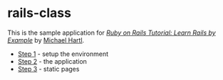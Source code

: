 rails-class
===========

This is the sample application for
[*Ruby on Rails Tutorial: Learn Rails by Example*](http://railstutorial.org/)
by [Michael Hartl](http://michaelhartl.com/).

* [Step 1](step1.md) - setup the environment 
* [Step 2](step2.md) - the application
* [Step 3](step3.md) - static pages
